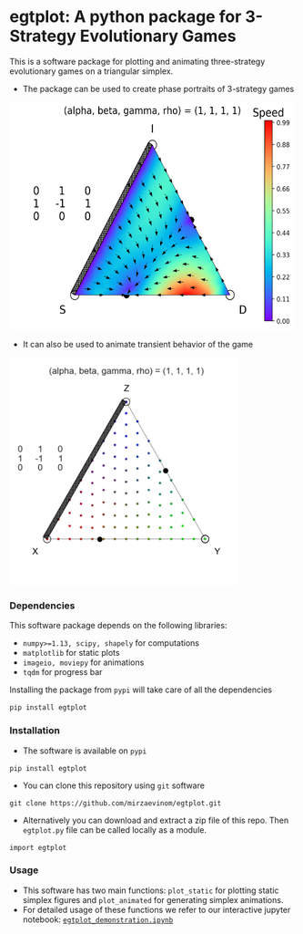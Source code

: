 # egtplot: A python package for 3-Strategy Evolutionary Games

This is a software package for plotting and animating three-strategy evolutionary games on a triangular simplex.
* The package can be used to create phase portraits of 3-strategy games
<img src="images/simplex_example.png" width="500" height="400" />

* It can also be used to animate transient behavior of the game  
<img src="images/animation_1.gif" width="400" height="400" />

### Dependencies

This software package depends on the following libraries:

* `numpy>=1.13, scipy, shapely` for computations
* `matplotlib` for static plots
* `imageio, moviepy` for animations
* `tqdm` for progress bar

Installing the package from `pypi` will take care of all the dependencies
```
pip install egtplot
```
### Installation

* The software is available on `pypi`
```
pip install egtplot
```

* You can clone this repository using `git` software
```
git clone https://github.com/mirzaevinom/egtplot.git
```

* Alternatively you can download and extract a zip file of this repo. Then  `egtplot.py` file can be called locally as a module.
```
import egtplot
```

### Usage
* This software has two main functions: `plot_static` for plotting static simplex figures and `plot_animated` for generating simplex animations.
* For detailed usage of these functions we refer to our interactive jupyter notebook: [`egtplot_demonstration.ipynb`](egtplot_demonstration.ipynb)
